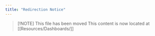 ```yaml
---
title: "Redirection Notice"
---
```


> [!NOTE] This file has been moved
> This content is now located at [[Resources/Dashboards/]]

